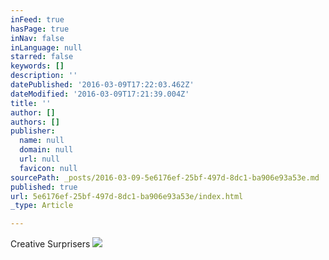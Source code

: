 ```yaml
---
inFeed: true
hasPage: true
inNav: false
inLanguage: null
starred: false
keywords: []
description: ''
datePublished: '2016-03-09T17:22:03.462Z'
dateModified: '2016-03-09T17:21:39.004Z'
title: ''
author: []
authors: []
publisher:
  name: null
  domain: null
  url: null
  favicon: null
sourcePath: _posts/2016-03-09-5e6176ef-25bf-497d-8dc1-ba906e93a53e.md
published: true
url: 5e6176ef-25bf-497d-8dc1-ba906e93a53e/index.html
_type: Article

---
```

Creative Surprisers
![](https://the-grid-user-content.s3-us-west-2.amazonaws.com/7eb296a1-abc2-4350-a1cf-cc56095512bc.jpg)
